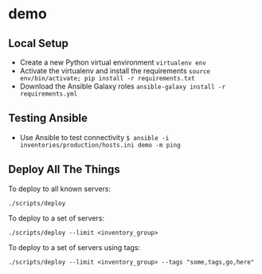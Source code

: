 # demo

## Local Setup

* Create a new Python virtual environment `virtualenv env`
* Activate the virtualenv and install the requirements `source env/bin/activate; pip install -r requirements.txt`
* Download the Ansible Galaxy roles `ansible-galaxy install -r requirements.yml`

## Testing Ansible
* Use Ansible to test connectivity
`$ ansible -i inventories/production/hosts.ini demo -m ping`


## Deploy All The Things

To deploy to all known servers:

`./scripts/deploy`

To deploy to a set of servers:

`./scripts/deploy --limit <inventory_group>`

To deploy to a set of servers using tags:

`./scripts/deploy --limit <inventory_group> --tags "some,tags,go,here"`
